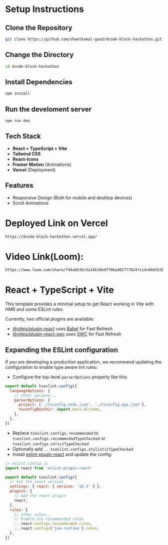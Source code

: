 # Setup Instructions
## Clone the Repository
```bash
git clone https://github.com/shwetkamal-gaud/dcode-block-hackathon.git
```
## Change the Directory
```bash
cd dcode-block-hackathon
```
## Install Dependencies
```bash
npm install
```
## Run the develoment server 
```bash
npm run dev
```
## Tech Stack  
- **React + TypeScript + Vite**  
- **Tailwind CSS**  
- **React-Icons**
- **Framer Motion** (Animations)
- **Vercel** (Deployment)  

## Features  
- Responsive Design (Both for mobile and desktop devices)  
- Scroll Animations

# Deployed Link on Vercel
```bash
https://dcode-block-hackathon.vercel.app/
```
# Video Link(Loom):
```bash
https://www.loom.com/share/fd4ab53bc5a14b16bdff06ad02777624?sid=0b6553bd-7378-42d6-8e11-1af1ff4d9371
```

# React + TypeScript + Vite

This template provides a minimal setup to get React working in Vite with HMR and some ESLint rules.

Currently, two official plugins are available:

- [@vitejs/plugin-react](https://github.com/vitejs/vite-plugin-react/blob/main/packages/plugin-react/README.md) uses [Babel](https://babeljs.io/) for Fast Refresh
- [@vitejs/plugin-react-swc](https://github.com/vitejs/vite-plugin-react-swc) uses [SWC](https://swc.rs/) for Fast Refresh

## Expanding the ESLint configuration

If you are developing a production application, we recommend updating the configuration to enable type aware lint rules:

- Configure the top-level `parserOptions` property like this:

```js
export default tseslint.config({
  languageOptions: {
    // other options...
    parserOptions: {
      project: ['./tsconfig.node.json', './tsconfig.app.json'],
      tsconfigRootDir: import.meta.dirname,
    },
  },
})
```

- Replace `tseslint.configs.recommended` to `tseslint.configs.recommendedTypeChecked` or `tseslint.configs.strictTypeChecked`
- Optionally add `...tseslint.configs.stylisticTypeChecked`
- Install [eslint-plugin-react](https://github.com/jsx-eslint/eslint-plugin-react) and update the config:

```js
// eslint.config.js
import react from 'eslint-plugin-react'

export default tseslint.config({
  // Set the react version
  settings: { react: { version: '18.3' } },
  plugins: {
    // Add the react plugin
    react,
  },
  rules: {
    // other rules...
    // Enable its recommended rules
    ...react.configs.recommended.rules,
    ...react.configs['jsx-runtime'].rules,
  },
})
```

